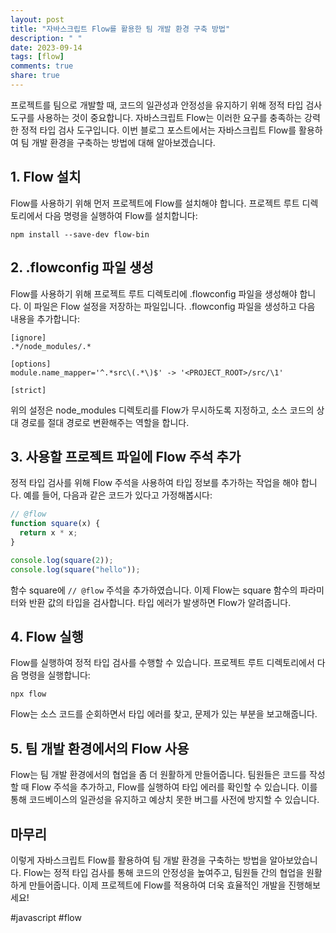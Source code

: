 ```yaml
---
layout: post
title: "자바스크립트 Flow를 활용한 팀 개발 환경 구축 방법"
description: " "
date: 2023-09-14
tags: [flow]
comments: true
share: true
---
```


프로젝트를 팀으로 개발할 때, 코드의 일관성과 안정성을 유지하기 위해 정적 타입 검사 도구를 사용하는 것이 중요합니다. 자바스크립트 Flow는 이러한 요구를 충족하는 강력한 정적 타입 검사 도구입니다. 이번 블로그 포스트에서는 자바스크립트 Flow를 활용하여 팀 개발 환경을 구축하는 방법에 대해 알아보겠습니다.

## 1. Flow 설치

Flow를 사용하기 위해 먼저 프로젝트에 Flow를 설치해야 합니다. 프로젝트 루트 디렉토리에서 다음 명령을 실행하여 Flow를 설치합니다:

```
npm install --save-dev flow-bin
```

## 2. .flowconfig 파일 생성

Flow를 사용하기 위해 프로젝트 루트 디렉토리에 .flowconfig 파일을 생성해야 합니다. 이 파일은 Flow 설정을 저장하는 파일입니다. .flowconfig 파일을 생성하고 다음 내용을 추가합니다:

```
[ignore]
.*/node_modules/.*

[options]
module.name_mapper='^.*src\(.*\)$' -> '<PROJECT_ROOT>/src/\1'

[strict]
```

위의 설정은 node_modules 디렉토리를 Flow가 무시하도록 지정하고, 소스 코드의 상대 경로를 절대 경로로 변환해주는 역할을 합니다.

## 3. 사용할 프로젝트 파일에 Flow 주석 추가

정적 타입 검사를 위해 Flow 주석을 사용하여 타입 정보를 추가하는 작업을 해야 합니다. 예를 들어, 다음과 같은 코드가 있다고 가정해봅시다:

```javascript
// @flow
function square(x) {
  return x * x;
}

console.log(square(2));
console.log(square("hello"));
```

함수 square에 `// @flow` 주석을 추가하였습니다. 이제 Flow는 square 함수의 파라미터와 반환 값의 타입을 검사합니다. 타입 에러가 발생하면 Flow가 알려줍니다.

## 4. Flow 실행

Flow를 실행하여 정적 타입 검사를 수행할 수 있습니다. 프로젝트 루트 디렉토리에서 다음 명령을 실행합니다:

```
npx flow
```

Flow는 소스 코드를 순회하면서 타입 에러를 찾고, 문제가 있는 부분을 보고해줍니다.

## 5. 팀 개발 환경에서의 Flow 사용

Flow는 팀 개발 환경에서의 협업을 좀 더 원활하게 만들어줍니다. 팀원들은 코드를 작성할 때 Flow 주석을 추가하고, Flow를 실행하여 타입 에러를 확인할 수 있습니다. 이를 통해 코드베이스의 일관성을 유지하고 예상치 못한 버그를 사전에 방지할 수 있습니다.

## 마무리

이렇게 자바스크립트 Flow를 활용하여 팀 개발 환경을 구축하는 방법을 알아보았습니다. Flow는 정적 타입 검사를 통해 코드의 안정성을 높여주고, 팀원들 간의 협업을 원활하게 만들어줍니다. 이제 프로젝트에 Flow를 적용하여 더욱 효율적인 개발을 진행해보세요!

#javascript #flow